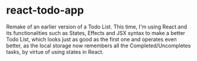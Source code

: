 # react-todo-app
Remake of an earlier version of a Todo List. This time, I'm using React and its functionalities such as States, Effects and JSX syntax to make a better Todo List, which looks just as good as the first one and operates even better, as the local storage now remembers all the Completed/Uncompletes tasks, by virtue of using states in React.
